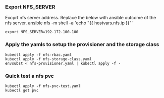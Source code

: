 ###  Export NFS_SERVER 

Exoprt nfs server address. Replace the below with ansible outcome of the nfs server. 
ansible nfs -m shell -a 'echo "{{ hostvars.nfs.ip }}"'

```
export NFS_SERVER=192.172.100.100
```

### Apply the yamls to setup the provisioner and the storage class

```
kubectl apply -f nfs-rbac.yaml
kubectl apply -f nfs-storage-class.yaml
envsubst < nfs-provisioner.yaml | kubectl apply -f -
```

### Quick test a nfs pvc

```
kubectl apply -f nfs-pvc-test.yaml
kubectl get pvc
```